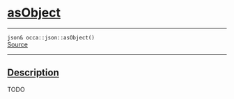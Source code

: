 
<h1 id="as-object">
 <a href="#/api/json/asObject" class="anchor">
   <span>asObject</span>
  </a>
</h1>

<div class="signature">
  <hr>

  
  <div class="definition-container">
    <div class="definition">
      <code>json& occa::json::asObject()</code>
      <div class="flex-spacing"></div>
      <a href="https://github.com/libocca/occa/blob/26e3076e/include/occa/types/json.hpp#L595" target="_blank">Source</a>
    </div>
    
  </div>


  <hr>
</div>


<h2 id="description">
 <a href="#/api/json/asObject?id=description" class="anchor">
   <span>Description</span>
  </a>
</h2>

TODO
